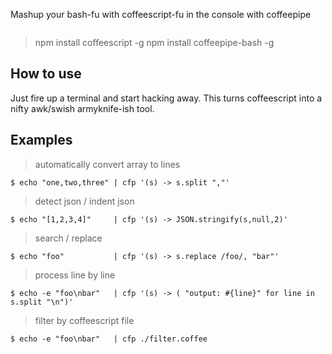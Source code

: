 Mashup your bash-fu with coffeescript-fu in the console with coffeepipe

<img alt="" src="http://coffeescript.org/documentation/images/logo.png"/>

> npm install coffeescript -g
> npm install coffeepipe-bash -g

## How to use 

Just fire up a terminal and start hacking away.
This turns coffeescript into a nifty awk/swish armyknife-ish tool.

## Examples

> automatically convert array to lines 

    $ echo "one,two,three" | cfp '(s) -> s.split ","'

> detect json / indent json

    $ echo "[1,2,3,4]"     | cfp '(s) -> JSON.stringify(s,null,2)'

> search / replace

    $ echo "foo"           | cfp '(s) -> s.replace /foo/, "bar"'

> process line by line

    $ echo -e "foo\nbar"   | cfp '(s) -> ( "output: #{line}" for line in s.split "\n")'

> filter by coffeescript file

    $ echo -e "foo\nbar"   | cfp ./filter.coffee 

